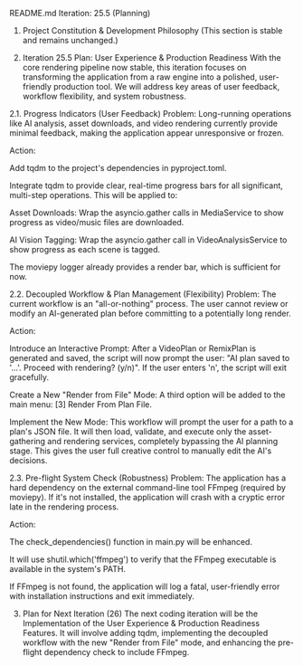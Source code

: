 README.md
Iteration: 25.5 (Planning)

1. Project Constitution & Development Philosophy
(This section is stable and remains unchanged.)

2. Iteration 25.5 Plan: User Experience & Production Readiness
With the core rendering pipeline now stable, this iteration focuses on transforming the application from a raw engine into a polished, user-friendly production tool. We will address key areas of user feedback, workflow flexibility, and system robustness.

2.1. Progress Indicators (User Feedback)
Problem: Long-running operations like AI analysis, asset downloads, and video rendering currently provide minimal feedback, making the application appear unresponsive or frozen.

Action:

Add tqdm to the project's dependencies in pyproject.toml.

Integrate tqdm to provide clear, real-time progress bars for all significant, multi-step operations. This will be applied to:

Asset Downloads: Wrap the asyncio.gather calls in MediaService to show progress as video/music files are downloaded.

AI Vision Tagging: Wrap the asyncio.gather call in VideoAnalysisService to show progress as each scene is tagged.

The moviepy logger already provides a render bar, which is sufficient for now.

2.2. Decoupled Workflow & Plan Management (Flexibility)
Problem: The current workflow is an "all-or-nothing" process. The user cannot review or modify an AI-generated plan before committing to a potentially long render.

Action:

Introduce an Interactive Prompt: After a VideoPlan or RemixPlan is generated and saved, the script will now prompt the user: "AI plan saved to '...'. Proceed with rendering? (y/n)". If the user enters 'n', the script will exit gracefully.

Create a New "Render from File" Mode: A third option will be added to the main menu: [3] Render From Plan File.

Implement the New Mode: This workflow will prompt the user for a path to a plan's JSON file. It will then load, validate, and execute only the asset-gathering and rendering services, completely bypassing the AI planning stage. This gives the user full creative control to manually edit the AI's decisions.

2.3. Pre-flight System Check (Robustness)
Problem: The application has a hard dependency on the external command-line tool FFmpeg (required by moviepy). If it's not installed, the application will crash with a cryptic error late in the rendering process.

Action:

The check_dependencies() function in main.py will be enhanced.

It will use shutil.which('ffmpeg') to verify that the FFmpeg executable is available in the system's PATH.

If FFmpeg is not found, the application will log a fatal, user-friendly error with installation instructions and exit immediately.

3. Plan for Next Iteration (26)
The next coding iteration will be the Implementation of the User Experience & Production Readiness Features. It will involve adding tqdm, implementing the decoupled workflow with the new "Render from File" mode, and enhancing the pre-flight dependency check to include FFmpeg.